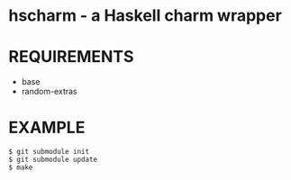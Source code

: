 # hscharm - a Haskell charm wrapper

# REQUIREMENTS

* base
* random-extras

# EXAMPLE

    $ git submodule init
    $ git submodule update
	$ make
